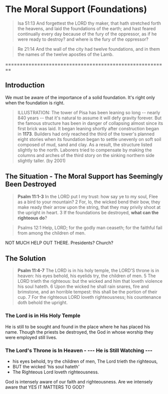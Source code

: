 # The Moral Support (Foundations)

> Isa 51:13 And forgettest the LORD thy maker, that hath stretched forth the heavens, and laid the foundations of the earth; and hast feared continually every day because of the fury of the oppressor, as if he were ready to destroy? and where is the fury of the oppressor? 

> Re 21:14 And the wall of the city had twelve foundations, and in them the names of the twelve apostles of the Lamb.

========================================================

## Introduction

We must be aware of the importance of a solid foundation. It's right only when the foundation is right.

> ILLUSTRATION: The tower of Pisa has been leaning so long -- nearly 840 years -- that it's natural to assume it will defy gravity forever. But the famous structure has been in danger of collapsing almost since its first brick was laid. It began leaning shortly after construction began in **1173**. Builders had only reached the third of the tower's planned eight stories when its foundation began to settle unevenly on soft soil composed of mud, sand and clay. As a result, the structure listed slightly to the north. Laborers tried to compensate by making the columns and arches of the third story on the sinking northern side slightly taller. (by 2001)

## The Situation - The Moral Support has Seemingly Been Destroyed

> **Psalm 11:1-3** In the LORD put I my trust: how say ye to my soul, Flee as a bird to your mountain? 2 For, lo, the wicked bend their bow, they make ready their arrow upon the string, that they may privily shoot at the upright in heart. 3 If the foundations be destroyed, **what can the righteous do**? 

> Psalms 12:1 Help, LORD; for the godly man ceaseth; for the faithful fail from among the children of men. 

NOT MUCH HELP OUT THERE. Presidents? Church?

## The Solution

> **Psalm 11:4-7** The LORD is in his holy temple, the LORD'S throne is in heaven: his eyes behold, his eyelids try, the children of men. 5 The LORD trieth the righteous: but the wicked and him that loveth violence his soul hateth. 6 Upon the wicked he shall rain snares, fire and brimstone, and an horrible tempest: this shall be the portion of their cup. 7 For the righteous LORD loveth righteousness; his countenance doth behold the upright.

### The Lord is in His Holy Temple

 He is still to be sought and found in the place where he has placed his name. Though the priests be destroyed, the God in whose worship they were employed still lives.

### The Lord's Throne is In Heaven - --- He is Still Watching ---

- his eyes behold, try the children of men, The Lord trieth the righteous,
- BUT the wicked 'his soul hateth'
- The Righteous Lord loveth righteousness.

God is intensely aware of our faith and righteousness. Are we intensely aware that YES IT MATTERS TO GOD?



